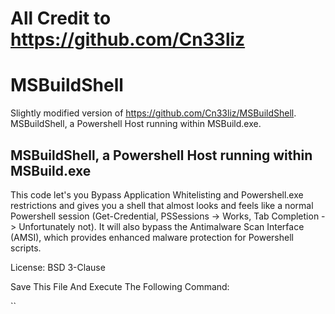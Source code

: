 # All Credit to https://github.com/Cn33liz
# MSBuildShell
Slightly modified version of https://github.com/Cn33liz/MSBuildShell. MSBuildShell, a Powershell Host running within MSBuild.exe. 

## MSBuildShell, a Powershell Host running within MSBuild.exe
This code let's you Bypass Application Whitelisting and Powershell.exe restrictions and gives you a shell that almost looks and feels like a normal Powershell session (Get-Credential, PSSessions -> Works, Tab Completion -> Unfortunately not). It will also bypass the Antimalware Scan Interface (AMSI), which provides enhanced malware protection for Powershell scripts.

License: BSD 3-Clause

Save This File And Execute The Following Command:

``
